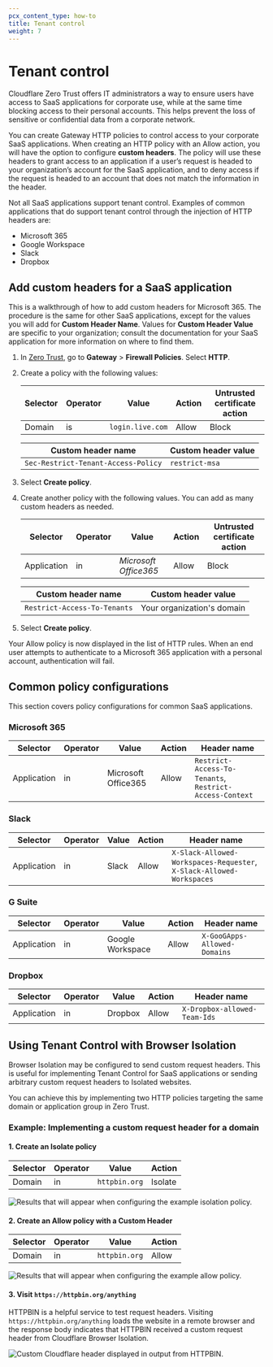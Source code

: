 ```yaml
---
pcx_content_type: how-to
title: Tenant control
weight: 7
---
```


# Tenant control

Cloudflare Zero Trust offers IT administrators a way to ensure users have access to SaaS applications for corporate use, while at the same time blocking access to their personal accounts. This helps prevent the loss of sensitive or confidential data from a corporate network.

You can create Gateway HTTP policies to control access to your corporate SaaS applications. When creating an HTTP policy with an Allow action, you will have the option to configure **custom headers**. The policy will use these headers to grant access to an application if a user’s request is headed to your organization’s account for the SaaS application, and to deny access if the request is headed to an account that does not match the information in the header.

Not all SaaS applications support tenant control. Examples of common applications that do support tenant control through the injection of HTTP headers are:

- Microsoft 365
- Google Workspace
- Slack
- Dropbox

## Add custom headers for a SaaS application

This is a walkthrough of how to add custom headers for Microsoft 365. The procedure is the same for other SaaS applications, except for the values you will add for **Custom Header Name**. Values for **Custom Header Value** are specific to your organization; consult the documentation for your SaaS application for more information on where to find them.

1. In [Zero Trust](https://one.dash.cloudflare.com), go to **Gateway** > **Firewall Policies**. Select **HTTP**.

2. Create a policy with the following values:

   | Selector | Operator | Value            | Action | Untrusted certificate action |
   | -------- | -------- | ---------------- | ------ | ---------------------------- |
   | Domain   | is       | `login.live.com` | Allow  | Block                        |

   | Custom header name                  | Custom header value |
   | ----------------------------------- | ------------------- |
   | `Sec-Restrict-Tenant-Access-Policy` | `restrict-msa`      |

3. Select **Create policy**.
4. Create another policy with the following values. You can add as many custom headers as needed.

   | Selector    | Operator | Value                 | Action | Untrusted certificate action |
   | ----------- | -------- | --------------------- | ------ | ---------------------------- |
   | Application | in       | _Microsoft Office365_ | Allow  | Block                        |

   | Custom header name           | Custom header value        |
   | ---------------------------- | -------------------------- |
   | `Restrict-Access-To-Tenants` | Your organization's domain |

5. Select **Create policy**.

Your Allow policy is now displayed in the list of HTTP rules. When an end user attempts to authenticate to a Microsoft 365 application with a personal account, authentication will fail.

## Common policy configurations

This section covers policy configurations for common SaaS applications.

### Microsoft 365

| Selector    | Operator | Value               | Action | Header name                                             |
| ----------- | -------- | ------------------- | ------ | ------------------------------------------------------- |
| Application | in       | Microsoft Office365 | Allow  | `Restrict-Access-To-Tenants`, `Restrict-Access-Context` |

### Slack

| Selector    | Operator | Value | Action | Header name                                                          |
| ----------- | -------- | ----- | ------ | -------------------------------------------------------------------- |
| Application | in       | Slack | Allow  | `X-Slack-Allowed-Workspaces-Requester`, `X-Slack-Allowed-Workspaces` |

### G Suite

| Selector    | Operator | Value            | Action | Header name                  |
| ----------- | -------- | ---------------- | ------ | ---------------------------- |
| Application | in       | Google Workspace | Allow  | `X-GooGApps-Allowed-Domains` |

### Dropbox

| Selector    | Operator | Value   | Action | Header name                  |
| ----------- | -------- | ------- | ------ | ---------------------------- |
| Application | in       | Dropbox | Allow  | `X-Dropbox-allowed-Team-Ids` |

## Using Tenant Control with Browser Isolation

Browser Isolation may be configured to send custom request headers. This is useful for implementing Tenant Control for SaaS applications or sending arbitrary custom request headers to Isolated websites.

You can achieve this by implementing two HTTP policies targeting the same domain or application group in Zero Trust.

### Example: Implementing a custom request header for a domain

#### 1. Create an Isolate policy

| Selector | Operator | Value         | Action  |
| -------- | -------- | ------------- | ------- |
| Domain   | in       | `httpbin.org` | Isolate |

![Results that will appear when configuring the example isolation policy.](/images/cloudflare-one/policies/httpbin-policy-1.png)

#### 2. Create an Allow policy with a Custom Header

| Selector | Operator | Value         | Action |
| -------- | -------- | ------------- | ------ |
| Domain   | in       | `httpbin.org` | Allow  |

![Results that will appear when configuring the example allow policy.](/images/cloudflare-one/policies/httpbin-policy.png)

#### 3. Visit `https://httpbin.org/anything`

HTTPBIN is a helpful service to test request headers. Visiting `https://httpbin.org/anything` loads the website in a remote browser and the response body indicates that HTTPBIN received a custom request header from Cloudflare Browser Isolation.

![Custom Cloudflare header displayed in output from HTTPBIN.](/images/cloudflare-one/policies/httpbin.png)
